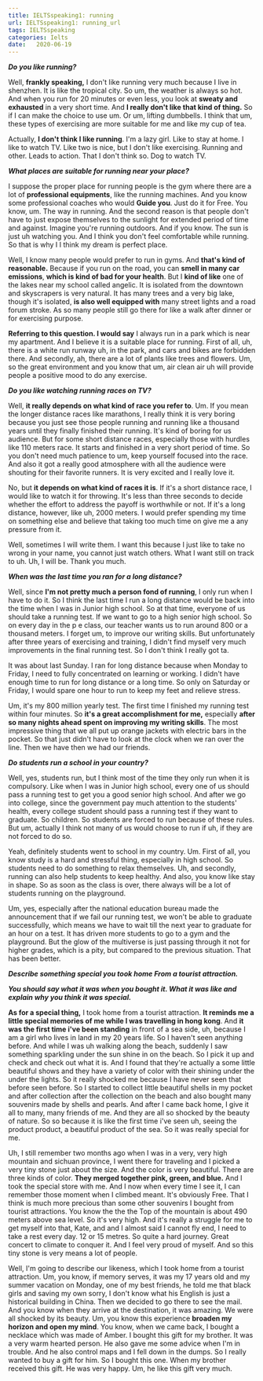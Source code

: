 ```yaml
---
title: IELTSspeaking1: running
url: IELTSspeaking1: running_url
tags: IELTSspeaking
categories: Ielts
date:   2020-06-19 
---
```


***Do you like running?***

 

Well, **frankly speaking,** I don't like running very much because  I live in shenzhen. It is like the tropical city. So um, the weather is always so hot. And when you run for 20 minutes or even less, you look at **sweaty and exhausted** in a very short time. And **I really don't like that kind of thing.** So if I can make the choice to use um. Or um, lifting dumbbells. I think that um, these types of exercising are more suitable for me and like my cup of tea.

 

Actually, **I don't think I like running**. I'm a lazy girl. Like to stay at home. I like to watch TV. Like two is nice, but I don't like exercising. Running and other. Leads to action. That I don't think so. Dog to watch TV.



***What places are suitable for running near your place?*** 

 

I suppose the proper place for running people is the gym where there are a lot of **professional equipments**, like the running machines. And you know some professional coaches who would **Guide you**. Just do it for Free. You know, um. The way in running. And the second reason is that people don't have to just expose themselves to the sunlight for extended period of time and against. Imagine you're running outdoors. And if you know. The sun is just uh watching you. And I think you don't feel comfortable while running. So that is why I I think my dream is perfect place.

 

Well, I know many people would prefer to run in gyms. And **that's kind of reasonable.** Because if you run on the road, you can **smell in many car emissions**, **which is kind of bad for your health**. But I **kind of like** one of the lakes near my school called angelic. It is isolated from the downtown and skyscrapers is very natural. It has many trees and a very big lake, though it's isolated, **is also well equipped with** many street lights and a road forum stroke. As so many people still go there for like a walk after dinner or for exercising purpose.

 

**Referring to this question. I would say** I always run in a park which is near my apartment. And I believe it is a suitable place for running. First of all, uh, there is a white run runway uh, in the park, and cars and bikes are forbidden there. And secondly, ah, there are a lot of plants like trees and flowers. Um, so the great environment and you know that um, air clean air uh will provide people a positive mood to do any exercise.

 

***Do you like watching running races on TV?***

 

Well, **it really depends on what kind of race you refer to**. Um. If you mean the longer distance races like marathons, I really think it is very boring because you just see those people running and running like a thousand years until they finally finished their running. It's kind of boring for us audience. But for some short distance races, especially those with hurdles like 110 meters race. It starts and finished in a very short period of time. So you don't need much patience to um, keep yourself focused into the race. And also it got a really good atmosphere with all the audience were shouting for their favorite runners. It is very excited and I really love it.

 

No, but **it depends on what kind of races it is**. If it's a short distance race, I would like to watch it for throwing. It's less than three seconds to decide whether the effort to address the payoff is worthwhile or not. If it's a long distance, however, like uh, 2000 meters. I would prefer spending my time on something else and believe that taking too much time on give me a any pressure from it.

 

Well, sometimes I will write them. I want this because I just like to take no wrong in your name, you cannot just watch others. What I want still on track to uh. Uh, I will be. Thank you much.

 

***When was the last time you ran for a long distance?***

 

Well, since **I'm not pretty much a person fond of running**, I only run when I have to do it. So I think the last time I run a long distance would be back into the time when I was in Junior high school. So at that time, everyone of us should take a running test. If we want to go to a high senior high school. So on every day in the p e class, our teacher wants us to run around 800 or a thousand meters. I forget um, to improve our writing skills. But unfortunately after three years of exercising and training, I didn't find myself very much improvements in the final running test. So I don't think I really got ta.

 

It was about last Sunday. I ran for long distance because when Monday to Friday, I need to fully concentrated on learning or working. I didn't have enough time to run for long distance or a long time. So only on Saturday or Friday, I would spare one hour to run to keep my feet and relieve stress.

 

Um, it's my 800 million yearly test. The first time I finished my running test within four minutes. So **it's a great accomplishment for me,** especially **after so many nights ahead spent on improving my writing skills**. The most impressive thing that we all put up orange jackets with electric bars in the pocket. So that just didn't have to look at the clock when we ran over the line. Then we have then we had our friends.

 

***Do students run a school in your country?***

 

Well, yes, students run, but I think most of the time they only run when it is compulsory. Like when I was in Junior high school, every one of us should pass a running test to get you a good senior high school. And after we go into college, since the government pay much attention to the students' health, every college student should pass a running test if they want to graduate. So children. So students are forced to run because of these rules. But um, actually I think not many of us would choose to run if uh, if they are not forced to do so.

 

Yeah, definitely students went to school in my country. Um. First of all, you know study is a hard and stressful thing, especially in high school. So students need to do something to relax themselves. Uh, and secondly, running can also help students to keep healthy. And also, you know like stay in shape. So as soon as the class is over, there always will be a lot of students running on the playground.

 

Um, yes, especially after the national education bureau made the announcement that if we fail our running test, we won't be able to graduate successfully, which means we have to wait till the next year to graduate for an hour on a test. It has driven more students to go to a gym and the playground. But the glow of the multiverse is just passing through it not for higher grades, which is a pity, but compared to the previous situation. That has been better.

 

***Describe something special you took home From a tourist attraction.***

***You should say what it was when you bought it. What it was like and explain why you think it was special.***

 

**As for a special thing,** I took home from a tourist attraction. **It reminds me a little special memories of me while I was travelling in hong kong**. And **it was the first time i've been standing** in front of a sea side, uh, because I am a girl who lives in land in my 20 years life. So I haven't seen anything before. And while I was uh walking along the beach, suddenly I saw something sparkling under the sun shine in on the beach. So I pick it up and check and check out what it is. And I found that they're actually a some little beautiful shows and they have a variety of color with their shining under the under the lights. So it really shocked me because I have never seen that before seen before. So I started to collect little beautiful shells in my pocket and after collection after the collection on the beach and also bought many souvenirs made by shells and pearls. And after I came back home, I give it all to many, many friends of me. And they are all so shocked by the beauty of nature. So so because it is like the first time i've seen uh, seeing the product product, a beautiful product of the sea. So it was really special for me.

 

Uh, I still remember two months ago when I was in a very, very high mountain and sichuan province, I went there for traveling and I picked a very tiny stone just about the size. And the color is very beautiful. There are three kinds of color. **They merged together pink, green, and blue.** And I took the special store with me. And I now when every time I see it, I can remember those moment when I climbed meant. It's obviously Free. That I think is much more precious than some other souvenirs I bought from tourist attractions. You know the the the Top of the mountain is about 490 meters above sea level. So it's very high. And it's really a struggle for me to get myself into that, Kate, and and I almost said I cannot fly end, I need to take a rest every day. 12 or 15 metres. So quite a hard journey. Great concert to climate to conquer it. And I feel very proud of myself. And so this tiny stone is very means a lot of people.

 

Well, I'm going to describe our likeness, which I took home from a tourist attraction. Um, you know, if memory serves, it was my 17 years old and my summer vacation on Monday, one of my best friends, he told me that black girls and saving my own sorry, I don't know what his English is just a historical building in China. Then we decided to go there to see the mail. And you know when they arrive at the destination, it was amazing. We were all shocked by its beauty. Um, you know this experience **broaden my horizon and open my mind**. You know, when we came back, I bought a necklace which was made of Amber. I bought this gift for my brother. It was a very warm hearted person. He also gave me some advice when I'm in trouble. And he also control maps and I fell down in the dumps. So I really wanted to buy a gift for him. So I bought this one. When my brother received this gift. He was very happy. Um, he like this gift very much.